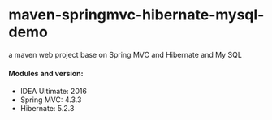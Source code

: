 # maven-springmvc-hibernate-mysql-demo
a maven web project base on Spring MVC and Hibernate and My SQL
#### Modules and version:
* IDEA Ultimate: 2016
* Spring MVC: 4.3.3
* Hibernate: 5.2.3
